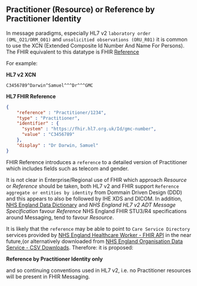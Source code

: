 
## Practitioner (Resource) or Reference by Practitioner Identity

In message paradigms, especially HL7 v2 `laboratory order (OML_O21/ORM_O01)` and `unsolicitied observations (ORU_R01)` it is common to use the XCN (Extended Composite Id Number And Name For Persons). The FHIR equivalent to this datatype is FHIR [Reference](https://hl7.org/fhir/R4/references.html)

For example:

**HL7 v2 XCN**

```
C3456789^Darwin^Samuel^^^Dr^^^GMC
```

**HL7 FHIR Reference**

```json
{
    "reference" : "Practitioner/1234",
    "type" : "Practitioner",
    "identifier" : {
      "system" : "https://fhir.hl7.org.uk/Id/gmc-number",
      "value" : "C3456789"
    },
    "display" : "Dr Darwin, Samuel"
}
```

FHIR Reference introduces a `reference` to a detailed version of Practitioner which includes fields such as telecom and gender. 

It is not clear in Enterprise/Regional use of FHIR which approach *Resource* or *Reference* should be taken, both HL7 v2 and FHIR support `Reference aggregate or entities by identity` from Dommain Driven Design (DDD) and this appears to also be followed by IHE XDS and DICOM.
In addition, [NHS England Data Dictionary](https://www.datadictionary.nhs.uk/) and *NHS England HL7 v2 ADT Message Specification* favour *Reference*
NHS England FHIR STU3/R4 specifications around Messaging, tend to favour *Resource*.

It is likely that the `reference` may be able to point to `Care Service Directory` services provided by [NHS England Healthcare Worker - FHIR API](https://digital.nhs.uk/developer/api-catalogue/healthcare-fhir-ap) in the near future,(or alternatively downloaded from [NHS England Organisation Data Service - CSV Downloads](https://digital.nhs.uk/services/organisation-data-service/data-search-and-export/csv-downloads). Therefore: it is proposed:

**Reference by Practitioner Identity only** 

and so continuing conventions used in HL7 v2, i.e. no Practitioner resources will be present in FHIR Messaging.
